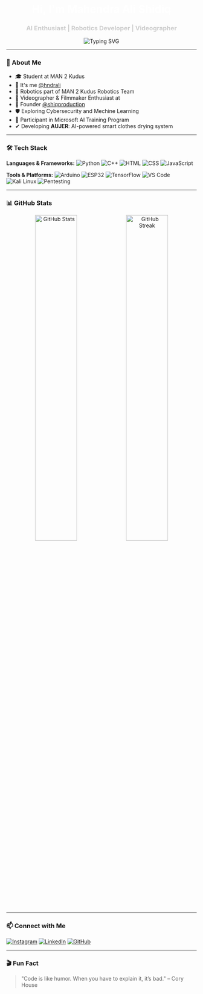 <h1 align="center" style="color:#ffffff;">Hi, I'm Mahendra Ali Shidiq</h1>
<h3 align="center" style="color:#cccccc;">AI Enthusiast | Robotics Developer | Videographer</h3>

<p align="center">
  <img src="https://readme-typing-svg.demolab.com?font=Fira+Code&size=22&pause=1000&center=true&vCenter=true&width=500&lines=Welcome+to+my+GitHub+profile;Exploring+AI+and+Robotics;Capturing+moments+through+videography" alt="Typing SVG" />
</p>

---

### 🧠 About Me

- 🎓 Student at MAN 2 Kudus
- 👤 It's me [@hndrali](https://instagram.com/hndrali)
- 🤖 Robotics part of MAN 2 Kudus Robotics Team 
- 🎥 Videographer & Filmmaker Enthusiast at 
- 💼 Founder [@shiqproduction](https://instagram.com/shiqpro)
- 🛡️ Exploring Cybersecurity and Mechine Learning
- 🤝 Participant in Microsoft AI Training Program
- ✔ Developing **AUJER**: AI-powered smart clothes drying system
  
---

### 🛠️ Tech Stack

**Languages & Frameworks:**
![Python](https://img.shields.io/badge/Python-3776AB?style=flat-square&logo=python&logoColor=white)
![C++](https://img.shields.io/badge/C++-00599C?style=flat-square&logo=c%2B%2B&logoColor=white)
![HTML](https://img.shields.io/badge/HTML5-E34F26?style=flat-square&logo=html5&logoColor=white)
![CSS](https://img.shields.io/badge/CSS3-1572B6?style=flat-square&logo=css3&logoColor=white)
![JavaScript](https://img.shields.io/badge/JavaScript-F7DF1E?style=flat-square&logo=javascript&logoColor=black)

**Tools & Platforms:**
![Arduino](https://img.shields.io/badge/Arduino-00979D?style=flat-square&logo=arduino&logoColor=white)
![ESP32](https://img.shields.io/badge/ESP32-3C3C3C?style=flat-square&logo=espressif&logoColor=white)
![TensorFlow](https://img.shields.io/badge/TensorFlow-FF6F00?style=flat-square&logo=tensorflow&logoColor=white)
![VS Code](https://img.shields.io/badge/VSCode-007ACC?style=flat-square&logo=visual-studio-code&logoColor=white)
![Kali Linux](https://img.shields.io/badge/Kali_Linux-557C94?style=flat-square&logo=kalilinux&logoColor=white)
![Pentesting](https://img.shields.io/badge/Pentesting-E34C26?style=flat-square&logo=gnuprivacyguard&logoColor=white)

---

### 📊 GitHub Stats

<p align="center">
  <img src="https://github-readme-stats.vercel.app/api?username=hndrali&show_icons=true&theme=dracula" alt="GitHub Stats" width="47%"/>
  <img src="https://github-readme-streak-stats.herokuapp.com?user=hndrali&theme=dracula" alt="GitHub Streak" width="47%"/>
</p>

---

### 📫 Connect with Me

[![Instagram](https://img.shields.io/badge/@hndrali_-E4405F?style=flat-square&logo=instagram&logoColor=white)](https://instagram.com/hndrali_)
[![LinkedIn](https://img.shields.io/badge/LinkedIn-0077B5?style=flat-square&logo=linkedin&logoColor=white)](https://www.linkedin.com/in/hndrali)
[![GitHub](https://img.shields.io/github/followers/shiq29?label=GitHub&style=social)](https://github.com/hndral)

---

### 🎬 Fun Fact

> "Code is like humor. When you have to explain it, it’s bad." – Cory House
